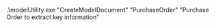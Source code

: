.\modelUtility.exe "CreateModelDocument" "PurchaseOrder" "Purchase Order to extract key information"